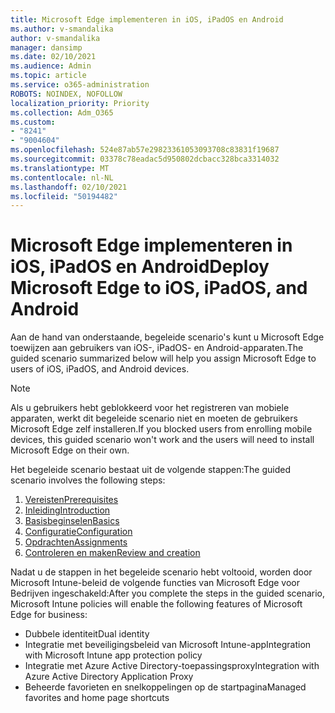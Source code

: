 ```yaml
---
title: Microsoft Edge implementeren in iOS, iPadOS en Android
ms.author: v-smandalika
author: v-smandalika
manager: dansimp
ms.date: 02/10/2021
ms.audience: Admin
ms.topic: article
ms.service: o365-administration
ROBOTS: NOINDEX, NOFOLLOW
localization_priority: Priority
ms.collection: Adm_O365
ms.custom:
- "8241"
- "9004604"
ms.openlocfilehash: 524e87ab57e29823361053093708c83831f19687
ms.sourcegitcommit: 03378c78eadac5d950802dcbacc328bca3314032
ms.translationtype: MT
ms.contentlocale: nl-NL
ms.lasthandoff: 02/10/2021
ms.locfileid: "50194482"
---
```

# <a name="deploy-microsoft-edge-to-ios-ipados-and-android"></a><span data-ttu-id="4f537-102">Microsoft Edge implementeren in iOS, iPadOS en Android</span><span class="sxs-lookup"><span data-stu-id="4f537-102">Deploy Microsoft Edge to iOS, iPadOS, and Android</span></span>

<span data-ttu-id="4f537-103">Aan de hand van onderstaande, begeleide scenario's kunt u Microsoft Edge toewijzen aan gebruikers van iOS-, iPadOS- en Android-apparaten.</span><span class="sxs-lookup"><span data-stu-id="4f537-103">The guided scenario summarized below will help you assign Microsoft Edge to users of iOS, iPadOS, and Android devices.</span></span>

> [!NOTE]
> <span data-ttu-id="4f537-104">Als u gebruikers hebt geblokkeerd voor het registreren van mobiele apparaten, werkt dit begeleide scenario niet en moeten de gebruikers Microsoft Edge zelf installeren.</span><span class="sxs-lookup"><span data-stu-id="4f537-104">If you blocked users from enrolling mobile devices, this guided scenario won't work and the users will need to install Microsoft Edge on their own.</span></span>

<span data-ttu-id="4f537-105">Het begeleide scenario bestaat uit de volgende stappen:</span><span class="sxs-lookup"><span data-stu-id="4f537-105">The guided scenario involves the following steps:</span></span>

1. [<span data-ttu-id="4f537-106">Vereisten</span><span class="sxs-lookup"><span data-stu-id="4f537-106">Prerequisites</span></span>](https://docs.microsoft.com/mem/intune/fundamentals/guided-scenarios-edge#prerequisites)
2. [<span data-ttu-id="4f537-107">Inleiding</span><span class="sxs-lookup"><span data-stu-id="4f537-107">Introduction</span></span>](https://docs.microsoft.com/mem/intune/fundamentals/guided-scenarios-edge#step-1---introduction)
3. [<span data-ttu-id="4f537-108">Basisbeginselen</span><span class="sxs-lookup"><span data-stu-id="4f537-108">Basics</span></span>](https://docs.microsoft.com/mem/intune/fundamentals/guided-scenarios-edge#step-2---basics)
4. [<span data-ttu-id="4f537-109">Configuratie</span><span class="sxs-lookup"><span data-stu-id="4f537-109">Configuration</span></span>](https://docs.microsoft.com/mem/intune/fundamentals/guided-scenarios-edge#step-3---configuration)
5. [<span data-ttu-id="4f537-110">Opdrachten</span><span class="sxs-lookup"><span data-stu-id="4f537-110">Assignments</span></span>](https://docs.microsoft.com/mem/intune/fundamentals/guided-scenarios-edge#step-4---assignments)
6. [<span data-ttu-id="4f537-111">Controleren en maken</span><span class="sxs-lookup"><span data-stu-id="4f537-111">Review and creation</span></span>](https://docs.microsoft.com/mem/intune/fundamentals/guided-scenarios-edge#step-5---review--create)

<span data-ttu-id="4f537-112">Nadat u de stappen in het begeleide scenario hebt voltooid, worden door Microsoft Intune-beleid de volgende functies van Microsoft Edge voor Bedrijven ingeschakeld:</span><span class="sxs-lookup"><span data-stu-id="4f537-112">After you complete the steps in the guided scenario, Microsoft Intune policies will enable the following features of Microsoft Edge for business:</span></span>

- <span data-ttu-id="4f537-113">Dubbele identiteit</span><span class="sxs-lookup"><span data-stu-id="4f537-113">Dual identity</span></span>
- <span data-ttu-id="4f537-114">Integratie met beveiligingsbeleid van Microsoft Intune-app</span><span class="sxs-lookup"><span data-stu-id="4f537-114">Integration with Microsoft Intune app protection policy</span></span>
- <span data-ttu-id="4f537-115">Integratie met Azure Active Directory-toepassingsproxy</span><span class="sxs-lookup"><span data-stu-id="4f537-115">Integration with Azure Active Directory Application Proxy</span></span>
- <span data-ttu-id="4f537-116">Beheerde favorieten en snelkoppelingen op de startpagina</span><span class="sxs-lookup"><span data-stu-id="4f537-116">Managed favorites and home page shortcuts</span></span>
